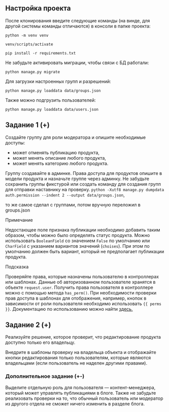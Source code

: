 ## Настройка проекта
После клонирования введите следующие команды (на винде, для другой системы команды отличаются) в консоли в папке проекта:

`python -m venv venv`

`venv/scripts/activate`

`pip install -r requirements.txt`

Не забудьте активировать миграции, чтобы связи с БД работали:

`python manage.py migrate`

Для загрузки настроенных групп и разрешений:

`python manage.py loaddata data/groups.json`

Также можно подгрузить пользователей:

`python manage.py loaddata data/users.json`


## Задание 1 (+)

Создайте группу для роли модератора и опишите необходимые доступы:

- может отменять публикацию продукта,
- может менять описание любого продукта,
- может менять категорию любого продукта.

Группу создавайте в админке. Права доступа для продуктов опишите в модели продукта и назначьте группе через админку. Не забудьте сохранить группы фикстурой или создать команду для создания групп для отправки наставнику на проверку.
`python -Xutf8 manage.py dumpdata auth.permission --indent 2 --output data/groups.json`, 

то же самое сделал с группами, потом вручную переложил в groups.json

Примечание

Недостающее поле признака публикации необходимо добавить таким образом, чтобы можно было определять статус продукта. Можно использовать `BooleanField` со значением `False` по умолчанию или `CharField` с указанием вариантов значений (`choises`). При этом по умолчанию должен быть вариант, который не предполагает публикации продукта.

Подсказка

Проверяйте права, которые назначены пользователю в контроллерах или шаблонах. Данные об авторизованном пользователе хранятся в объекте `request.user`. Получить права пользователя в контроллере можно с помощью метода `has_perm()`. При необходимости проверки прав доступа в шаблонах для отображения, например, кнопок в зависимости от роли пользователя необходимо использовать `{{ perms }}`. Документацию по использованию можно найти [здесь.](https://docs.djangoproject.com/en/5.0/topics/auth/default/#permissions)

## Задание 2 (+)

Реализуйте решение, которое проверит, что редактирование продукта доступно только его владельцу.

Внедрите в шаблоны проверку на владельца объекта и отображайте кнопки редактирования только пользователям, которые являются владельцами (если пользователь не наделен другими правами).

### Дополнительное задание (+-)

Выделите отдельную роль для пользователя — контент-менеджера, который может управлять публикациями в блоге. Также не забудьте реализовать проверки на то, что обычный пользователь или модератор из другого отдела не сможет ничего изменить в разделе блога.









